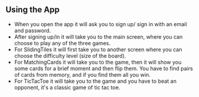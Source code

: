 ## Using the App

* When you open the app it will ask you to sign up/ sign in with an email and password.
* After signing up/in it will take you to the main screen, where you can choose to play any of the three games.
* For SlidingTiles it will first take you to another screen where you can choose the difficulty level (size of the board).
* For MatchingCards it will take you to the game, then it will show you some cards for a brief moment and then flip them. You have to find pairs of cards from memory, and if you find them all you win.
* For TicTacToe it will take you to the game and you have to beat an opponent, it's a classic game of tic tac toe.

